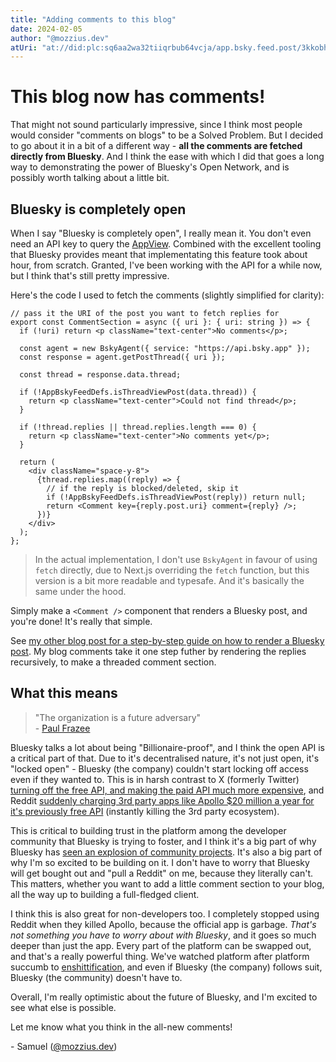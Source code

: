 ```yaml
---
title: "Adding comments to this blog"
date: 2024-02-05
author: "@mozzius.dev"
atUri: "at://did:plc:sq6aa2wa32tiiqrbub64vcja/app.bsky.feed.post/3kkobhar5qk2e"
---
```


# This blog now has comments!

That might not sound particularly impressive, since I think most people would consider "comments on blogs" to be a Solved Problem. But I decided to go about it in a bit of a different way - **all the comments are fetched directly from Bluesky**. And I think the ease with which I did that goes a long way to demonstrating the power of Bluesky's Open Network, and is possibly worth talking about a little bit.

## Bluesky is completely open

When I say "Bluesky is completely open", I really mean it. You don't even need an API key to query the [AppView](https://www.docs.bsky.app/docs/advanced-guides/federation-architecture). Combined with the excellent tooling that Bluesky provides meant that implementating this feature took about hour, from scratch. Granted, I've been working with the API for a while now, but I think that's still pretty impressive.

Here's the code I used to fetch the comments (slightly simplified for clarity):

```tsx
// pass it the URI of the post you want to fetch replies for
export const CommentSection = async ({ uri }: { uri: string }) => {
  if (!uri) return <p className="text-center">No comments</p>;

  const agent = new BskyAgent({ service: "https://api.bsky.app" });
  const response = agent.getPostThread({ uri });

  const thread = response.data.thread;

  if (!AppBskyFeedDefs.isThreadViewPost(data.thread)) {
    return <p className="text-center">Could not find thread</p>;
  }

  if (!thread.replies || thread.replies.length === 0) {
    return <p className="text-center">No comments yet</p>;
  }

  return (
    <div className="space-y-8">
      {thread.replies.map((reply) => {
        // if the reply is blocked/deleted, skip it
        if (!AppBskyFeedDefs.isThreadViewPost(reply)) return null;
        return <Comment key={reply.post.uri} comment={reply} />;
      })}
    </div>
  );
};
```

> In the actual implementation, I don't use `BskyAgent` in favour of using `fetch` directly, due to Next.js overriding the `fetch` function, but this version is a bit more readable and typesafe. And it's basically the same under the hood.

Simply make a `<Comment />` component that renders a Bluesky post, and you're done! It's really that simple.

See [my other blog post for a step-by-step guide on how to render a Bluesky post](/blog/2023-10-17-getting-started-atproto). My blog comments take it one step futher by rendering the replies recursively, to make a threaded comment section.

## What this means

> "The organization is a future adversary"<br/>
> \- [Paul Frazee](https://news.ycombinator.com/item?id=35012757)

Bluesky talks a lot about being "Billionaire-proof", and I think the open API is a critical part of that. Due to it's decentralised nature, it's not just open, it's "locked open" - Bluesky (the company) couldn't start locking off access even if they wanted to. This is in harsh contrast to X (formerly Twitter) [turning off the free API, and making the paid API much more expensive](https://www.engadget.com/twitter-shut-off-its-free-api-and-its-breaking-a-lot-of-apps-222011637.html), and Reddit [suddenly charging 3rd party apps like Apollo $20 million a year for it's previously free API](https://www.theverge.com/2023/6/8/23754183/apollo-reddit-app-shutting-down-api) (instantly killing the 3rd party ecosystem).

This is critical to building trust in the platform among the developer community that Bluesky is trying to foster, and I think it's a big part of why Bluesky has [seen an explosion of community projects](https://atproto.com/community/projects). It's also a big part of why I'm so excited to be building on it. I don't have to worry that Bluesky will get bought out and "pull a Reddit" on me, because they literally can't. This matters, whether you want to add a little comment section to your blog, all the way up to building a full-fledged client.

I think this is also great for non-developers too. I completely stopped using Reddit when they killed Apollo, because the official app is garbage. *That's not something you have to worry about with Bluesky*, and it goes so much deeper than just the app. Every part of the platform can be swapped out, and that's a really powerful thing. We've watched platform after platform succumb to [enshittification](https://www.wired.com/story/plaintext-twitter-alternatives-enshittification-trap/), and even if Bluesky (the company) follows suit, Bluesky (the community) doesn't have to.

Overall, I'm really optimistic about the future of Bluesky, and I'm excited to see what else is possible.

Let me know what you think in the all-new comments!

\- Samuel ([@mozzius.dev](https://bsky.app/profile/mozzius.dev))
